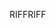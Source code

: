 <span data-ttu-id="4a023-101">RIFF</span><span class="sxs-lookup"><span data-stu-id="4a023-101">RIFF</span></span>